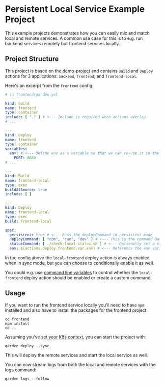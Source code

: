 # Persistent Local Service Example Project

This example projects demonstrates how you can easily mix and match local and remote services. A common use case for
this is to e.g. run backend services remotely but frontend services locally.

## Project Structure

This project is based on the [demo-project](../demo-project) and contains `Build` and `Deploy` actions for 3
applications: `backend`, `frontend`, and  `frontend-local`.

Here's an excerpt from the `frontend` config:

```yaml
# in frontend/garden.yml

kind: Build
name: frontend
type: container
include: [ "." ] # <--- Include is required when actions overlap
# ...

---
kind: Deploy
name: frontend
type: container
variables:
  env: # <--- Define env as a variable so that we can re-use it in the `frontend-local` deploy action
    PORT: 8080
# ...

---
kind: Build
name: frontend-local
type: exec
buildAtSource: true
include: [ ]

---
kind: Deploy
name: frontend-local
type: exec
build: frontend-local

spec:
  persistent: true # <--- Runs the deployCommand in persistent mode
  deployCommand: [ "npm", "run", "dev" ] # <--- This is the command Garden runs to start the process in sync mode
  statusCommand: [ ./check-local-status.sh ] # <--- Optionally set a status command that checks whether the local service is ready
  env: ${actions.deploy.frontend.var.env} # <--- Reference the env variable defined above
```

In the config above the `local-frontend` deploy action is always enabled when in sync mode, but you can choose to
conditionally enable it as well.

You could e.g.
use [command line variables](https://docs.garden.io/config-guides/variables-and-templating#variable-files-varfiles) to
control whether the `local-frontend` deploy action should be enabled or create a custom command.

## Usage

If you want to run the frontend service locally you'll need to have `npm` installed and also have to install the
packages for the frontend project

```console
cd frontend
npm install
cd ..
```

Assuming you've [set _your_ K8s context](https://docs.garden.io/kubernetes-plugins/remote-k8s), you can start the
project with:

```console
garden deploy --sync
```

This will deploy the remote services and start the local service as well.

You can now stream logs from both the local and remote services with the logs command:

```console
garden logs --follow
```
